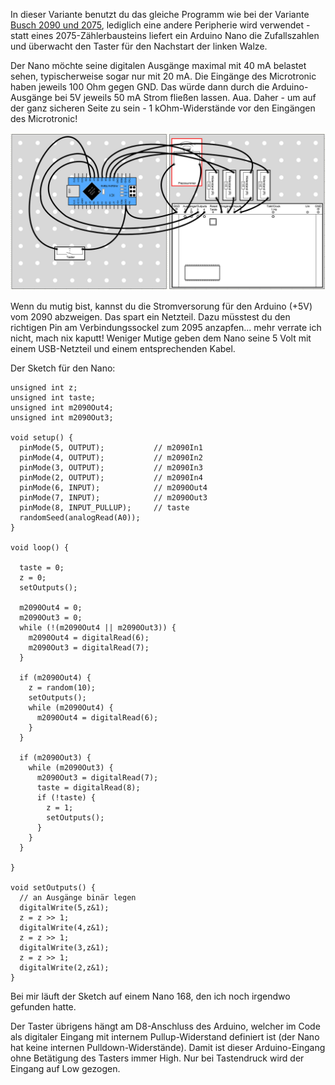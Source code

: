 In dieser Variante benutzt du das gleiche Programm wie bei der Variante [Busch 2090 und 2075](/program/2090und2075), lediglich eine andere Peripherie wird verwendet - statt eines 2075-Zählerbausteins liefert ein Arduino Nano die Zufallszahlen und überwacht den Taster für den Nachstart der linken Walze. 

Der Nano möchte seine digitalen Ausgänge maximal mit 40 mA belastet sehen, typischerweise sogar nur mit 20 mA. Die Eingänge des Microtronic haben jeweils 100 Ohm gegen GND. Das würde dann durch die Arduino-Ausgänge bei 5V jeweils 50 mA Strom fließen lassen. Aua. Daher - um auf der ganz sicheren Seite zu sein - 1 kOhm-Widerstände vor den Eingängen des Microtronic!

![Schaltplan](/pics/SchaltungArduino.png)

Wenn du mutig bist, kannst du die Stromversorung für den Arduino (+5V) vom 2090 abzweigen. Das spart ein Netzteil. Dazu müsstest du den richtigen Pin am Verbindungssockel zum 2095 anzapfen... mehr verrate ich nicht, mach nix kaputt! Weniger Mutige geben dem Nano seine 5 Volt mit einem USB-Netzteil und einem entsprechenden Kabel.

Der Sketch für den Nano:

```
unsigned int z;
unsigned int taste;
unsigned int m2090Out4;
unsigned int m2090Out3;

void setup() {
  pinMode(5, OUTPUT);           // m2090In1
  pinMode(4, OUTPUT);           // m2090In2
  pinMode(3, OUTPUT);           // m2090In3
  pinMode(2, OUTPUT);           // m2090In4
  pinMode(6, INPUT);            // m2090Out4
  pinMode(7, INPUT);            // m2090Out3
  pinMode(8, INPUT_PULLUP);     // taste
  randomSeed(analogRead(A0));
}
 
void loop() {
  
  taste = 0;
  z = 0;
  setOutputs();
  
  m2090Out4 = 0;
  m2090Out3 = 0;
  while (!(m2090Out4 || m2090Out3)) {
    m2090Out4 = digitalRead(6);
    m2090Out3 = digitalRead(7);
  }

  if (m2090Out4) {
    z = random(10);
    setOutputs();
    while (m2090Out4) {
      m2090Out4 = digitalRead(6);
    }
  }

  if (m2090Out3) {
    while (m2090Out3) {
      m2090Out3 = digitalRead(7);
      taste = digitalRead(8);
      if (!taste) {
        z = 1;
        setOutputs();
      }
    }
  }

}

void setOutputs() {
  // an Ausgänge binär legen
  digitalWrite(5,z&1);
  z = z >> 1;
  digitalWrite(4,z&1);
  z = z >> 1;
  digitalWrite(3,z&1);
  z = z >> 1;
  digitalWrite(2,z&1);
}
```

Bei mir läuft der Sketch auf einem Nano 168, den ich noch irgendwo gefunden hatte. 

Der Taster übrigens hängt am D8-Anschluss des Arduino, welcher im Code als digitaler Eingang mit internem Pullup-Widerstand definiert ist (der Nano hat keine internen Pulldown-Widerstände). Damit ist dieser Arduino-Eingang ohne Betätigung des Tasters immer High. Nur bei Tastendruck wird der Eingang auf Low gezogen. 

